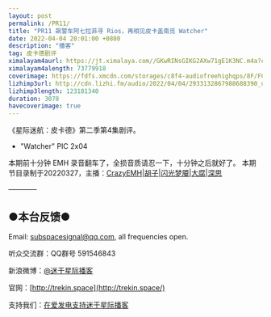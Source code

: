 ```yaml
---
layout: post
permalink: /PR11/
title: "PR11 飙警车阿七拉菲寻 Rios，再相见皮卡盖南觅 Watcher"
date: 2022-04-04 20:01:00 +0800
description: "播客"
tag: 皮卡德剧评
ximalayam4aurl: https://jt.ximalaya.com//GKwRINsGIKG2AXw71gE1K3NC.m4a?channel=rss&amp;album_id=3135361&amp;track_id=518131356&amp;uid=6418191&amp;jt=http://audio.xmcdn.com/storages/1148-audiofreehighqps/E5/03/GKwRINsGIKG2AXw71gE1K3NC.m4a
ximalayam4alength: 73779918
coverimage: https://fdfs.xmcdn.com/storages/c8f4-audiofreehighqps/8F/FC/GKwRIMAGIKL1AAODmwE1LImy.jpeg
lizhimp3url: http://cdn.lizhi.fm/audio/2022/04/04/2933132867988688390_ud.mp3
lizhimp3length: 123181340
duration: 3078
havecoverimage: true
---
```


《星际迷航：皮卡德》第二季第4集剧评。

- &quot;Watcher&quot; PIC 2x04

本期前十分钟 EMH 录音翻车了，全损音质请忍一下，十分钟之后就好了。
本期节目录制于20220327，主播：[CrazyEMH](mailto:emh@trekin.space)\|[胡子](https://weibo.com/p/1005051764117203)\|[闪光梦魇](https://space.bilibili.com/4326906)\|[大腐](https://weibo.com/u/5113590549)\|[深思](mailto:deepthought@trekin.space)

————

## ●本台反馈●

Email: [subspacesignal@qq.com](mailto:subspacesignal@qq.com), all frequencies open.

听众交流群：QQ群号 591546843

新浪微博：[@迷于星际播客](http://weibo.com/lostinst)

官网：[http://trekin.space](http://trekin.space/)

支持我们：[在爱发电支持迷于星际播客](https://afdian.net/@lostinst)

